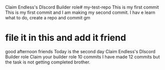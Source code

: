 Claim Endless's DIscord Builder role# my-test-repo
This is my first commit
This is my first commit and I am making my second commit.
I hav
e learn what to do, create a repo and commit 
gm
# file it in this and add it friend
good afternoon friends
Today is the second day 
Claim Endless's DIscord Builder role
Claim your builder role 10 commits 
I have made 12 commits but the task is not getting completed brother.
